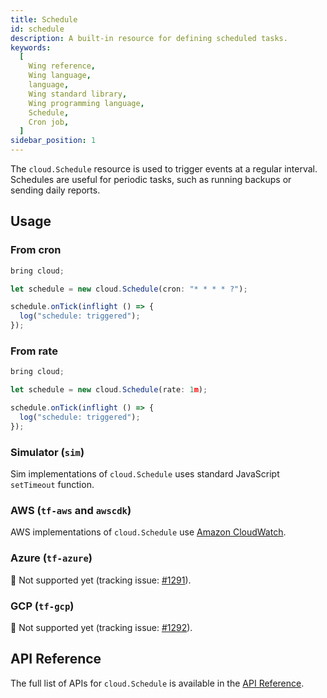 ```yaml
---
title: Schedule
id: schedule
description: A built-in resource for defining scheduled tasks.
keywords:
  [
    Wing reference,
    Wing language,
    language,
    Wing standard library,
    Wing programming language,
    Schedule,
    Cron job,
  ]
sidebar_position: 1
---
```


The `cloud.Schedule` resource is used to trigger events at a regular interval.
Schedules are useful for periodic tasks, such as running backups or sending daily reports.


## Usage

### From cron
```ts playground
bring cloud;

let schedule = new cloud.Schedule(cron: "* * * * ?");

schedule.onTick(inflight () => {
  log("schedule: triggered");
});
```

### From rate 

```ts playground
bring cloud;

let schedule = new cloud.Schedule(rate: 1m);

schedule.onTick(inflight () => {
  log("schedule: triggered");
});
```
### Simulator (`sim`)

Sim implementations of `cloud.Schedule` uses standard JavaScript `setTimeout` function.

### AWS (`tf-aws` and `awscdk`)

AWS implementations of `cloud.Schedule` use [Amazon CloudWatch](https://aws.amazon.com/cloudwatch/).

### Azure (`tf-azure`)

🚧 Not supported yet (tracking issue: [#1291](https://github.com/winglang/wing/issues/1291)).

### GCP (`tf-gcp`)

🚧 Not supported yet (tracking issue: [#1292](https://github.com/winglang/wing/issues/1292)).

## API Reference

The full list of APIs for `cloud.Schedule` is available in the [API Reference](../api-reference).
